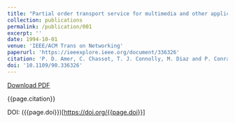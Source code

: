 ```yaml
---
title: "Partial order transport service for multimedia and other applications"
collection: publications
permalink: /publication/001
excerpt: ''
date: 1994-10-01
venue: 'IEEE/ACM Trans on Networking'
paperurl: 'https://ieeexplore.ieee.org/document/336326'
citation: 'P. D. Amer, C. Chassot, T. J. Connolly, M. Diaz and P. Conrad, "Partial-order transport service for multimedia and other applications," in IEEE/ACM Transactions on Networking, vol. 2, no. 5, pp. 440-456, Oct. 1994.'
doi: '10.1109/90.336326'
---
```


[Download PDF](/files/paper001.pdf)

{{page.citation}}

DOI: ({{page.doi}})[https://doi.org/{{page.doi}}]
